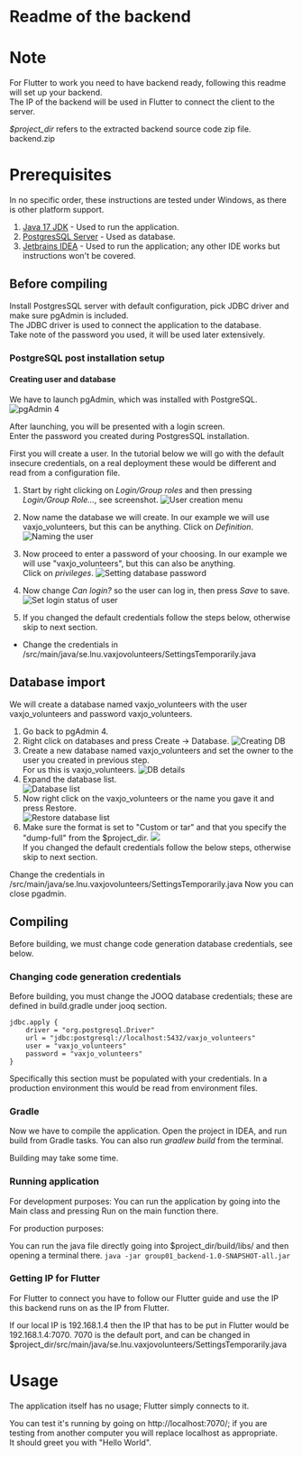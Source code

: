 # Readme of the backend

# Note
For Flutter to work you need to have backend ready, following this readme will set up your backend.\
The IP of the backend will be used in Flutter to connect the client to the server.

<em>$project_dir</em> refers to the extracted backend source code zip file. backend.zip

# Prerequisites
In no specific order, these instructions are tested under Windows, as there is other platform support. 
1. [Java 17 JDK](https://www.oracle.com/java/technologies/downloads/#java17) - Used to run the application.
2. [PostgresSQL Server](https://www.postgresql.org/download/) - Used as database.
3. [Jetbrains IDEA](https://www.jetbrains.com/idea/download/) - Used to run the application; any other IDE works but 
   instructions won't be covered.

## Before compiling
Install PostgresSQL server with default configuration, pick JDBC driver and make sure pgAdmin is included.\
The JDBC driver is used to connect the application to the database.\
Take note of the password you used, it will be used later extensively.

### PostgreSQL post installation setup

#### Creating user and database
We have to launch pgAdmin, which was installed with PostgreSQL.\
![pgAdmin 4](docs/pgadmin-icon.png "pgAdmin 4")

After launching, you will be presented with a login screen.\
Enter the password you created during PostgresSQL installation.

First you will create a user. In the tutorial below we will go with the default insecure credentials, on a real 
deployment these would be different and read from a configuration file.

1. Start by right clicking on <em>Login/Group roles</em> and then pressing <em>Login/Group Role...</em>, see screenshot.
![User creation menu](docs/pgadmin-1-create.png)

2. Now name the database we will create. In our example we will use vaxjo_volunteers, but this can be anything. Click 
   on <em>Definition</em>.
![Naming the user](docs/pgadmin-2-naming.png)

3. Now proceed to enter a password of your choosing. In our example we will use "vaxjo_volunteers", but this can 
   also be anything.\
Click on <em>privileges</em>.
![Setting database password](docs/pgadmin-3-security.png)

4. Now change <em>Can login?</em> so the user can log in, then press <em>Save</em> to save. 
![Set login status of user](docs/pgadmin-4-privileges.png)

5. If you changed the default credentials follow the steps below, otherwise skip to next section.
- Change the credentials in /src/main/java/se.lnu.vaxjovolunteers/SettingsTemporarily.java


## Database import
We will create a database named vaxjo_volunteers with the user vaxjo_volunteers and password vaxjo_volunteers. 

1. Go back to pgAdmin 4.
2. Right click on databases and press Create -> Database.
![Creating DB](docs/pgadmin-5-createdb.png)
3. Create a new database named vaxjo_volunteers and set the owner to the user you created in previous step.\
For us this is vaxjo_volunteers.
![DB details](docs/pgadmin-6-dbdetails.png)
4. Expand the database list. \
![Database list](docs/pgadmin-7-db.png)
5. Now right click on the vaxjo_volunteers or the name you gave it and press Restore.\
![Restore database list](docs/pgadmin-8-restore.png)
6. Make sure the format is set to "Custom or tar" and that you specify the "dump-full" from the $project_dir. 
![](docs/pgadmin-9-restorewindow.png)
\
   If you changed the default credentials follow the below steps, otherwise skip to next section.

Change the credentials in /src/main/java/se.lnu.vaxjovolunteers/SettingsTemporarily.java
Now you can close pgadmin. 

## Compiling
Before building, we must change code generation database credentials, see below. 

### Changing code generation credentials 
Before building, you must change the JOOQ database credentials; these are defined in build.gradle under jooq section.

```
jdbc.apply {
    driver = "org.postgresql.Driver"
    url = "jdbc:postgresql://localhost:5432/vaxjo_volunteers"
    user = "vaxjo_volunteers"
    password = "vaxjo_volunteers"
}
```

Specifically this section must be populated with your credentials. 
In a production environment this would be read from environment files.

### Gradle
Now we have to compile the application. Open the project in IDEA, and run build from Gradle tasks.
You can also run <em>gradlew build</em> from the terminal.

Building may take some time.

### Running application

For development purposes:
You can run the application by going into the Main class and pressing Run on the main function there.

For production purposes: 

You can run the java file directly going into $project_dir/build/libs/ and then opening a terminal there.
`java -jar group01_backend-1.0-SNAPSHOT-all.jar`

### Getting IP for Flutter
For Flutter to connect you have to follow our Flutter guide and use the IP this backend runs on as the IP from Flutter.

If our local IP is 192.168.1.4 then the IP that has to be put in Flutter would be 
192.168.1.4:7070. 7070 is the default port, and can be changed in $project_dir/src/main/java/se.lnu.vaxjovolunteers/SettingsTemporarily.java

# Usage
The application itself has no usage; Flutter simply connects to it. 

You can test it's running by going on http://localhost:7070/; if you are testing from another computer you will 
replace localhost as appropriate.\
It should greet you with "Hello World".